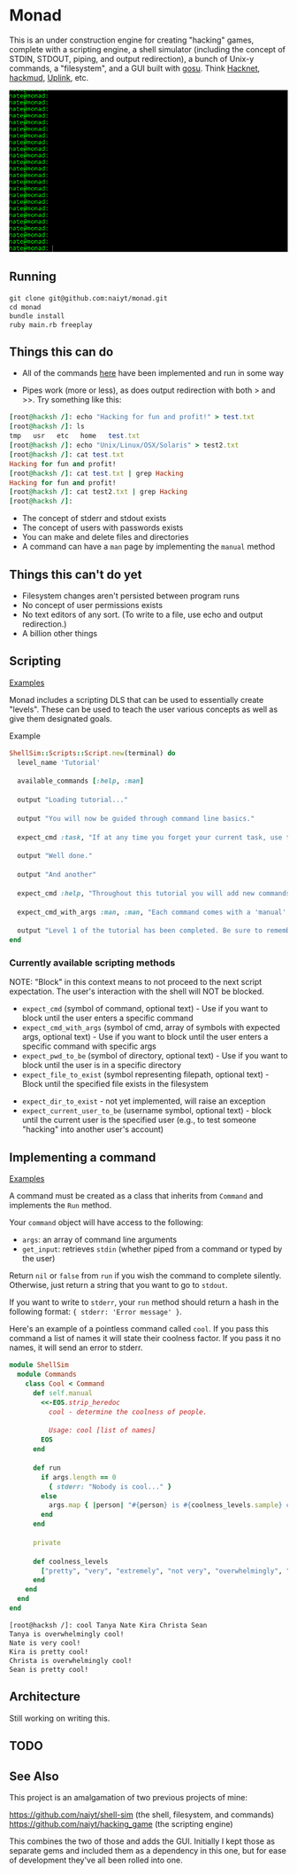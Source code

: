 # Monad

This is an under construction engine for creating "hacking" games, complete with a scripting engine, a shell simulator (including the concept of STDIN, STDOUT, piping, and output redirection), a bunch of Unix-y commands, a "filesystem", and a GUI built with [gosu](https://github.com/gosu/gosu). Think [Hacknet](http://store.steampowered.com/app/365450/), [hackmud](http://store.steampowered.com/app/469920/?snr=1_5_9__300), [Uplink](http://store.steampowered.com/app/1510/), etc.

![Hacking demo](/images/hacking.gif)

## Running

```
git clone git@github.com:naiyt/monad.git
cd monad
bundle install
ruby main.rb freeplay
```

## Things this can do

* All of the commands [here](https://github.com/naiyt/monad/tree/master/lib/shell_sim/commands) have been implemented and run in some way

* Pipes work (more or less), as does output redirection with both > and >>. Try something like this:

```ruby
[root@hacksh /]: echo "Hacking for fun and profit!" > test.txt
[root@hacksh /]: ls
tmp   usr   etc   home   test.txt
[root@hacksh /]: echo "Unix/Linux/OSX/Solaris" > test2.txt
[root@hacksh /]: cat test.txt
Hacking for fun and profit!
[root@hacksh /]: cat test.txt | grep Hacking
Hacking for fun and profit!
[root@hacksh /]: cat test2.txt | grep Hacking
[root@hacksh /]:
```

* The concept of stderr and stdout exists
* The concept of users with passwords exists
* You can make and delete files and directories
* A command can have a `man` page by implementing the `manual` method

## Things this can't do yet

* Filesystem changes aren't persisted between program runs
* No concept of user permissions exists
* No text editors of any sort. (To write to a file, use echo and output redirection.)
* A billion other things


## Scripting

[Examples](https://github.com/naiyt/monad/tree/master/lib/scripts)

Monad includes a scripting DLS that can be used to essentially create "levels". These can be used to teach the user various concepts as well as give them designated goals.

Example

```ruby
ShellSim::Scripts::Script.new(terminal) do
  level_name 'Tutorial'

  available_commands [:help, :man]

  output "Loading tutorial..."

  output "You will now be guided through command line basics."

  expect_cmd :task, "If at any time you forget your current task, use the command 'task' to receive a reminder. Do so now."

  output "Well done."

  output "And another"

  expect_cmd :help, "Throughout this tutorial you will add new commands to your arsenal. Use the command 'help' to list all of your available commands."

  expect_cmd_with_args :man, :man, "Each command comes with a 'manual'. You can read a commands manual page with the 'man' command. For example, to read the manual for the command 'help' you would use the command 'man help'. Read the manual page for the 'man' command."

  output "Level 1 of the tutorial has been completed. Be sure to remember the commands 'help', 'task', and 'man'."
end
```

### Currently available scripting methods

NOTE: "Block" in this context means to not proceed to the next script expectation. The user's interaction with the shell will NOT be blocked.

* `expect_cmd` (symbol of command, optional text) - Use if you want to block until the user enters a specific command
* `expect_cmd_with_args` (symbol of cmd, array of symbols with expected args, optional text) - Use if you want to block until the user enters a specific command with specific args
* `expect_pwd_to_be` (symbol of directory, optional text) - Use if you want to block until the user is in a specific directory
* `expect_file_to_exist` (symbol representing filepath, optional text) - Block until the specified file exists in the filesystem
- `expect_dir_to_exist` - not yet implemented, will raise an exception
- `expect_current_user_to_be` (username symbol, optional text) - block until the current user is the specified user (e.g., to test someone "hacking" into another user's account)

## Implementing a command

[Examples](https://github.com/naiyt/monad/tree/master/lib/shell_sim/commands)

A command must be created as a class that inherits from `Command` and implements the `Run`
method.

Your `command` object will have access to the following:

* `args`: an array of command line arguments
* `get_input`: retrieves `stdin` (whether piped from a command or typed by the user)

Return `nil` or `false` from `run` if you wish the command to complete silently. Otherwise, just return a string that you want to go to `stdout`.

If you want to write to `stderr`, your `run` method should return a hash in the following format: `{ stderr: 'Error message' }`.

Here's an example of a pointless command called `cool`. If you pass this command a list of names it will state their coolness factor. If you pass it no names, it will send an error to stderr.

```ruby
module ShellSim
  module Commands
    class Cool < Command
      def self.manual
        <<-EOS.strip_heredoc
          cool - determine the coolness of people.

          Usage: cool [list of names]
        EOS
      end

      def run
        if args.length == 0
          { stderr: "Nobody is cool..." }
        else
          args.map { |person| "#{person} is #{coolness_levels.sample} cool!" }.join("\n")
        end
      end

      private

      def coolness_levels
        ["pretty", "very", "extremely", "not very", "overwhelmingly", "freezing"]
      end
    end
  end
end
```

```
[root@hacksh /]: cool Tanya Nate Kira Christa Sean
Tanya is overwhelmingly cool!
Nate is very cool!
Kira is pretty cool!
Christa is overwhelmingly cool!
Sean is pretty cool!
```

## Architecture

Still working on writing this.

## TODO

## See Also

This project is an amalgamation of two previous projects of mine:

https://github.com/naiyt/shell-sim (the shell, filesystem, and commands)
https://github.com/naiyt/hacking_game (the scripting engine)

This combines the two of those and adds the GUI. Initially I kept those as separate gems and included them as a dependency in this one, but for ease of development they've all been rolled into one.
